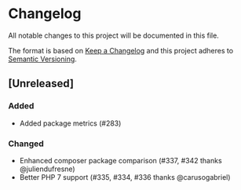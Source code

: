 # Changelog
All notable changes to this project will be documented in this file.

The format is based on [Keep a Changelog](http://keepachangelog.com/en/1.0.0/)
and this project adheres to [Semantic Versioning](http://semver.org/spec/v2.0.0.html).

## [Unreleased]

### Added
 - Added package metrics (#283)

### Changed
 - Enhanced composer package comparison (#337, #342 thanks @juliendufresne)
 - Better PHP 7 support (#335, #334, #336 thanks @carusogabriel)
